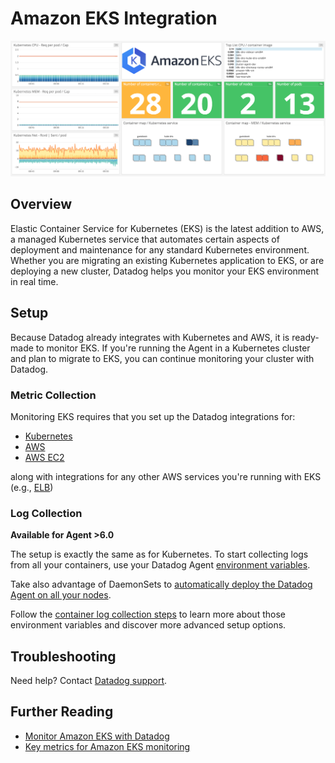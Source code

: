 # Amazon EKS Integration

![EKS Dashboard][1]

## Overview

Elastic Container Service for Kubernetes (EKS) is the latest addition to AWS, a managed Kubernetes service that automates certain aspects of deployment and maintenance for any standard Kubernetes environment. Whether you are migrating an existing Kubernetes application to EKS, or are deploying a new cluster, Datadog helps you monitor your EKS environment in real time.

## Setup

Because Datadog already integrates with Kubernetes and AWS, it is ready-made to monitor EKS. If you're running the Agent in a Kubernetes cluster and plan to migrate to EKS, you can continue monitoring your cluster with Datadog. 

### Metric Collection

Monitoring EKS requires that you set up the Datadog integrations for:

* [Kubernetes][2]
* [AWS][3]
* [AWS EC2][4]

along with integrations for any other AWS services you're running with EKS (e.g., [ELB][5])

### Log Collection

**Available for Agent >6.0**

The setup is exactly the same as for Kubernetes. 
To start collecting logs from all your containers, use your Datadog Agent [environment variables][6].

Take also advantage of DaemonSets to [automatically deploy the Datadog Agent on all your nodes][7]. 

Follow the [container log collection steps][8] to learn more about those environment variables and discover more advanced setup options.

## Troubleshooting
Need help? Contact [Datadog support][9].

## Further Reading

* [Monitor Amazon EKS with Datadog][10]
* [Key metrics for Amazon EKS monitoring][11]


[1]: https://raw.githubusercontent.com/DataDog/integrations-core/master/amazon_eks/images/amazon_eks_dashboard.png
[2]: https://docs.datadoghq.com/integrations/kubernetes
[3]: https://docs.datadoghq.com/integrations/amazon_web_services
[4]: https://docs.datadoghq.com/integrations/amazon_ec2
[5]: https://docs.datadoghq.com/integrations/amazon_elb
[6]: https://docs.datadoghq.com/agent/basic_agent_usage/kubernetes/#log-collection-setup
[7]: https://docs.datadoghq.com/agent/basic_agent_usage/kubernetes/#container-installation
[8]: https://docs.datadoghq.com/logs/log_collection/docker/#option-2-container-installation
[9]: https://docs.datadoghq.com/help
[10]: https://www.datadoghq.com/blog/announcing-eks
[11]: https://www.datadoghq.com/blog/eks-cluster-metrics/
